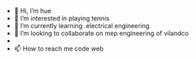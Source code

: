 - 👋 Hi, I’m hue
- 👀 I’m interested in playing tennis
- 🌱 I’m currently learning .electrical engineering 
- 💞️ I’m looking to collaborate on mep engineering of vilandco
- 
- 📫 How to reach me code web 

<!---
dghjkljhr5es3/dghjkljhr5es3 is a ✨ special ✨ repository because its `README.md` (this file) appears on your GitHub profile.
You can click the Preview link to take a look at your changes.
--->

